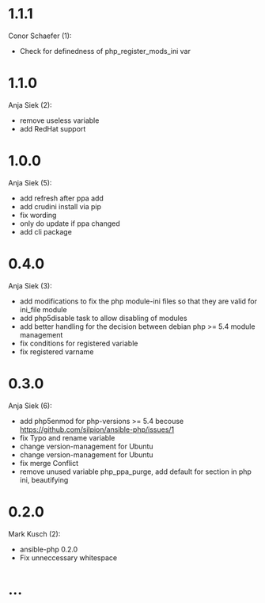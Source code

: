 # 1.1.1

Conor Schaefer (1):

* Check for definedness of php\_register\_mods\_ini var

# 1.1.0

Anja Siek (2):

* remove useless variable
* add RedHat support

# 1.0.0

Anja Siek (5):

* add refresh after ppa add
* add crudini install via pip
* fix wording
* only do update if ppa changed
* add cli package

# 0.4.0

Anja Siek (3):

* add modifications to fix the php module-ini files so that they are valid for ini\_file module
* add php5disable task to allow disabling of modules
* add better handling for the decision between debian php >= 5.4 module management
* fix conditions for registered variable
* fix registered varname

# 0.3.0

Anja Siek (6):

* add php5enmod for php-versions >= 5.4 becouse https://github.com/silpion/ansible-php/issues/1
* fix Typo and rename variable
* change version-management for Ubuntu
* change version-management for Ubuntu
* fix merge Conflict
* remove unused variable php\_ppa\_purge, add default for section in php ini, beautifying

# 0.2.0

Mark Kusch (2):

* ansible-php 0.2.0
* Fix unneccessary whitespace

# ...
